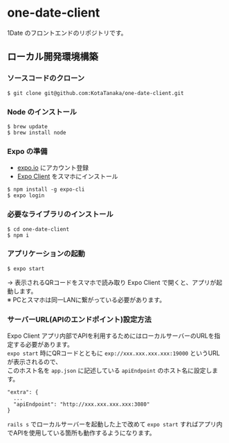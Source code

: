 # one-date-client
1Date のフロントエンドのリポジトリです。

## ローカル開発環境構築

### ソースコードのクローン

```
$ git clone git@github.com:KotaTanaka/one-date-client.git
```

### Node のインストール

```
$ brew update
$ brew install node
```

### Expo の準備

* [expo.io](https://expo.io) にアカウント登録
* [Expo Client](https://itunes.apple.com/jp/app/expo-client/id982107779) をスマホにインストール

```
$ npm install -g expo-cli
$ expo login
```

### 必要なライブラリのインストール

```
$ cd one-date-client
$ npm i
```

### アプリケーションの起動

```
$ expo start
```

→ 表示されるQRコードをスマホで読み取り Expo Client で開くと、アプリが起動します。  
※ PCとスマホは同一LANに繋がっている必要があります。

### サーバーURL(APIのエンドポイント)設定方法

Expo Client アプリ内部でAPIを利用するためにはローカルサーバーのURLを指定する必要があります。  
`expo start` 時にQRコードとともに `exp://xxx.xxx.xxx.xxx:19000` というURLが表示されるので、  
このホスト名を `app.json` に記述している `apiEndpoint` のホスト名に設定します。

```
"extra": {
  ...
  "apiEndpoint": "http://xxx.xxx.xxx.xxx:3080"
}
```

`rails s` でローカルサーバーを起動した上で改めて `expo start` すればアプリ内でAPIを使用している箇所も動作するようになります。

